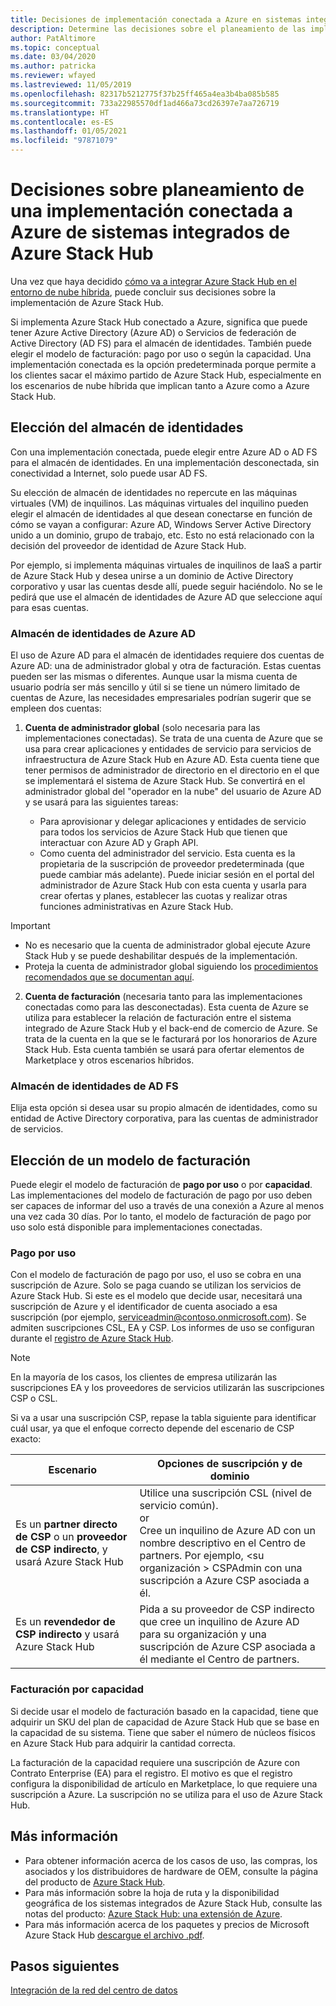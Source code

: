 ```yaml
---
title: Decisiones de implementación conectada a Azure en sistemas integrados de Azure Stack Hub
description: Determine las decisiones sobre el planeamiento de las implementaciones conectadas a Azure de sistemas integrados de Azure Stack Hub, incluidas la facturación y la identidad.
author: PatAltimore
ms.topic: conceptual
ms.date: 03/04/2020
ms.author: patricka
ms.reviewer: wfayed
ms.lastreviewed: 11/05/2019
ms.openlocfilehash: 82317b5212775f37b25ff465a4ea3b4ba085b585
ms.sourcegitcommit: 733a22985570df1ad466a73cd26397e7aa726719
ms.translationtype: HT
ms.contentlocale: es-ES
ms.lasthandoff: 01/05/2021
ms.locfileid: "97871079"
---
```

# <a name="azure-connected-deployment-planning-decisions-for-azure-stack-hub-integrated-systems"></a>Decisiones sobre planeamiento de una implementación conectada a Azure de sistemas integrados de Azure Stack Hub
Una vez que haya decidido [cómo va a integrar Azure Stack Hub en el entorno de nube híbrida](azure-stack-connection-models.md), puede concluir sus decisiones sobre la implementación de Azure Stack Hub.

Si implementa Azure Stack Hub conectado a Azure, significa que puede tener Azure Active Directory (Azure AD) o Servicios de federación de Active Directory (AD FS) para el almacén de identidades. También puede elegir el modelo de facturación: pago por uso o según la capacidad. Una implementación conectada es la opción predeterminada porque permite a los clientes sacar el máximo partido de Azure Stack Hub, especialmente en los escenarios de nube híbrida que implican tanto a Azure como a Azure Stack Hub.

## <a name="choose-an-identity-store"></a>Elección del almacén de identidades
Con una implementación conectada, puede elegir entre Azure AD o AD FS para el almacén de identidades. En una implementación desconectada, sin conectividad a Internet, solo puede usar AD FS.

Su elección de almacén de identidades no repercute en las máquinas virtuales (VM) de inquilinos. Las máquinas virtuales del inquilino pueden elegir el almacén de identidades al que desean conectarse en función de cómo se vayan a configurar: Azure AD, Windows Server Active Directory unido a un dominio, grupo de trabajo, etc. Esto no está relacionado con la decisión del proveedor de identidad de Azure Stack Hub.

Por ejemplo, si implementa máquinas virtuales de inquilinos de IaaS a partir de Azure Stack Hub y desea unirse a un dominio de Active Directory corporativo y usar las cuentas desde allí, puede seguir haciéndolo. No se le pedirá que use el almacén de identidades de Azure AD que seleccione aquí para esas cuentas.

### <a name="azure-ad-identity-store"></a>Almacén de identidades de Azure AD
El uso de Azure AD para el almacén de identidades requiere dos cuentas de Azure AD: una de administrador global y otra de facturación. Estas cuentas pueden ser las mismas o diferentes. Aunque usar la misma cuenta de usuario podría ser más sencillo y útil si se tiene un número limitado de cuentas de Azure, las necesidades empresariales podrían sugerir que se empleen dos cuentas:

1. **Cuenta de administrador global** (solo necesaria para las implementaciones conectadas). Se trata de una cuenta de Azure que se usa para crear aplicaciones y entidades de servicio para servicios de infraestructura de Azure Stack Hub en Azure AD. Esta cuenta tiene que tener permisos de administrador de directorio en el directorio en el que se implementará el sistema de Azure Stack Hub. Se convertirá en el administrador global del "operador en la nube" del usuario de Azure AD y se usará para las siguientes tareas:

    - Para aprovisionar y delegar aplicaciones y entidades de servicio para todos los servicios de Azure Stack Hub que tienen que interactuar con Azure AD y Graph API.
    - Como cuenta del administrador del servicio. Esta cuenta es la propietaria de la suscripción de proveedor predeterminada (que puede cambiar más adelante). Puede iniciar sesión en el portal del administrador de Azure Stack Hub con esta cuenta y usarla para crear ofertas y planes, establecer las cuotas y realizar otras funciones administrativas en Azure Stack Hub.

> [!IMPORTANT]
> - No es necesario que la cuenta de administrador global ejecute Azure Stack Hub y se puede deshabilitar después de la implementación.
> - Proteja la cuenta de administrador global siguiendo los [procedimientos recomendados que se documentan aquí](/azure/security/fundamentals/identity-management-best-practices).


2. **Cuenta de facturación** (necesaria tanto para las implementaciones conectadas como para las desconectadas). Esta cuenta de Azure se utiliza para establecer la relación de facturación entre el sistema integrado de Azure Stack Hub y el back-end de comercio de Azure. Se trata de la cuenta en la que se le facturará por los honorarios de Azure Stack Hub. Esta cuenta también se usará para ofertar elementos de Marketplace y otros escenarios híbridos.

### <a name="ad-fs-identity-store"></a>Almacén de identidades de AD FS
Elija esta opción si desea usar su propio almacén de identidades, como su entidad de Active Directory corporativa, para las cuentas de administrador de servicios.  

## <a name="choose-a-billing-model"></a>Elección de un modelo de facturación
Puede elegir el modelo de facturación de **pago por uso** o por **capacidad**. Las implementaciones del modelo de facturación de pago por uso deben ser capaces de informar del uso a través de una conexión a Azure al menos una vez cada 30 días. Por lo tanto, el modelo de facturación de pago por uso solo está disponible para implementaciones conectadas.  

### <a name="pay-as-you-use"></a>Pago por uso
Con el modelo de facturación de pago por uso, el uso se cobra en una suscripción de Azure. Solo se paga cuando se utilizan los servicios de Azure Stack Hub. Si este es el modelo que decide usar, necesitará una suscripción de Azure y el identificador de cuenta asociado a esa suscripción (por ejemplo, serviceadmin@contoso.onmicrosoft.com). Se admiten suscripciones CSL, EA y CSP. Los informes de uso se configuran durante el [registro de Azure Stack Hub](azure-stack-registration.md).

> [!NOTE]
> En la mayoría de los casos, los clientes de empresa utilizarán las suscripciones EA y los proveedores de servicios utilizarán las suscripciones CSP o CSL.

Si va a usar una suscripción CSP, repase la tabla siguiente para identificar cuál usar, ya que el enfoque correcto depende del escenario de CSP exacto:

|Escenario|Opciones de suscripción y de dominio|
|-----|-----|
|Es un **partner directo de CSP** o un **proveedor de CSP indirecto**, y usará Azure Stack Hub|Utilice una suscripción CSL (nivel de servicio común).<br>     or<br>Cree un inquilino de Azure AD con un nombre descriptivo en el Centro de partners. Por ejemplo, &lt;su organización > CSPAdmin con una suscripción a Azure CSP asociada a él.|
|Es un **revendedor de CSP indirecto** y usará Azure Stack Hub|Pida a su proveedor de CSP indirecto que cree un inquilino de Azure AD para su organización y una suscripción de Azure CSP asociada a él mediante el Centro de partners.|

### <a name="capacity-based-billing"></a>Facturación por capacidad
Si decide usar el modelo de facturación basado en la capacidad, tiene que adquirir un SKU del plan de capacidad de Azure Stack Hub que se base en la capacidad de su sistema. Tiene que saber el número de núcleos físicos en Azure Stack Hub para adquirir la cantidad correcta.

La facturación de la capacidad requiere una suscripción de Azure con Contrato Enterprise (EA) para el registro. El motivo es que el registro configura la disponibilidad de artículo en Marketplace, lo que requiere una suscripción a Azure. La suscripción no se utiliza para el uso de Azure Stack Hub.

## <a name="learn-more"></a>Más información
- Para obtener información acerca de los casos de uso, las compras, los asociados y los distribuidores de hardware de OEM, consulte la página del producto de [Azure Stack Hub](https://azure.microsoft.com/overview/azure-stack/).
- Para más información sobre la hoja de ruta y la disponibilidad geográfica de los sistemas integrados de Azure Stack Hub, consulte las notas del producto: [Azure Stack Hub: una extensión de Azure](https://azure.microsoft.com/resources/azure-stack-an-extension-of-azure/). 
- Para más información acerca de los paquetes y precios de Microsoft Azure Stack Hub [descargue el archivo .pdf](https://azure.microsoft.com/mediahandler/files/resourcefiles/5bc3f30c-cd57-4513-989e-056325eb95e1/Azure-Stack-packaging-and-pricing-datasheet.pdf). 

## <a name="next-steps"></a>Pasos siguientes
[Integración de la red del centro de datos](azure-stack-network.md)
